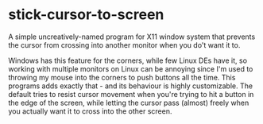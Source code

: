 # stick-cursor-to-screen
A simple uncreatively-named program for X11 window system that prevents the cursor from crossing into another monitor when you do't want it to. 

Windows has this feature for the corners, while few Linux DEs have it, so working with multiple monitors on Linux can be annoying since I'm used to throwing my mouse into the corners to push buttons all the time. This programs adds exactly that - and its behaviour is highly customizable. The default tries to resist cursor movement when you're trying to hit a button in the edge of the screen, while letting the cursor pass (almost) freely when you actually want it to cross into the other screen.
